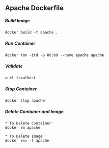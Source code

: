 ## Apache Dockerfile

##### Build Image
```
docker build -t apache .
```

##### Run Container
```
docker run -itd -p 80:80 --name apache apache
```

##### Validate
```
curl localhost
```

##### Stop Container
```
docker stop apache
```

##### Delete Container and Image
```
* To Delete Container
docker rm apache

* To Delete Image
docker rmi -f apache
```